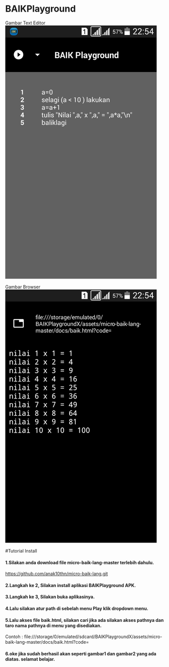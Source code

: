 # BAIKPlayground

Gambar Text Editor
![Screenshoot](gambar1.png)

Gambar Browser
![Screenshoot](gambar2.png)

#Tutorial Install
#### 1.Silakan anda download file micro-baik-lang-master terlebih dahulu.
https://github.com/anak10thn/micro-baik-lang.git
#### 2.Langkah ke 2, Silakan install aplikasi BAIKPlayground APK.
#### 3.Langkah ke 3, Silakan buka aplikasinya.
#### 4.Lalu silakan atur path di sebelah menu Play klik dropdown menu.
#### 5.Lalu akses file baik.html, silakan cari jika ada silakan akses pathnya dan taro nama pathnya di menu yang disediakan.
Contoh :  file:///storage/0/emulated/sdcard/BAIKPlaygroundX/assets/micro-baik-lang-master/docs/baik.html?code=
#### 6.oke jika sudah berhasil akan seperti gambar1 dan gambar2 yang ada diatas. selamat belajar.

